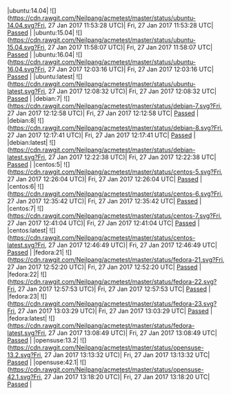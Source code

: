 |ubuntu:14.04| ![](https://cdn.rawgit.com/Neilpang/acmetest/master/status/ubuntu-14.04.svg?Fri, 27 Jan 2017 11:53:28 UTC)| Fri, 27 Jan 2017 11:53:28 UTC| [Passed](https://github.com/Neilpang/acmetest/blob/master/logs/ubuntu-14.04.out) |
|ubuntu:15.04| ![](https://cdn.rawgit.com/Neilpang/acmetest/master/status/ubuntu-15.04.svg?Fri, 27 Jan 2017 11:58:07 UTC)| Fri, 27 Jan 2017 11:58:07 UTC| [Passed](https://github.com/Neilpang/acmetest/blob/master/logs/ubuntu-15.04.out) |
|ubuntu:16.04| ![](https://cdn.rawgit.com/Neilpang/acmetest/master/status/ubuntu-16.04.svg?Fri, 27 Jan 2017 12:03:16 UTC)| Fri, 27 Jan 2017 12:03:16 UTC| [Passed](https://github.com/Neilpang/acmetest/blob/master/logs/ubuntu-16.04.out) |
|ubuntu:latest| ![](https://cdn.rawgit.com/Neilpang/acmetest/master/status/ubuntu-latest.svg?Fri, 27 Jan 2017 12:08:32 UTC)| Fri, 27 Jan 2017 12:08:32 UTC| [Passed](https://github.com/Neilpang/acmetest/blob/master/logs/ubuntu-latest.out) |
|debian:7| ![](https://cdn.rawgit.com/Neilpang/acmetest/master/status/debian-7.svg?Fri, 27 Jan 2017 12:12:58 UTC)| Fri, 27 Jan 2017 12:12:58 UTC| [Passed](https://github.com/Neilpang/acmetest/blob/master/logs/debian-7.out) |
|debian:8| ![](https://cdn.rawgit.com/Neilpang/acmetest/master/status/debian-8.svg?Fri, 27 Jan 2017 12:17:41 UTC)| Fri, 27 Jan 2017 12:17:41 UTC| [Passed](https://github.com/Neilpang/acmetest/blob/master/logs/debian-8.out) |
|debian:latest| ![](https://cdn.rawgit.com/Neilpang/acmetest/master/status/debian-latest.svg?Fri, 27 Jan 2017 12:22:38 UTC)| Fri, 27 Jan 2017 12:22:38 UTC| [Passed](https://github.com/Neilpang/acmetest/blob/master/logs/debian-latest.out) |
|centos:5| ![](https://cdn.rawgit.com/Neilpang/acmetest/master/status/centos-5.svg?Fri, 27 Jan 2017 12:26:04 UTC)| Fri, 27 Jan 2017 12:26:04 UTC| [Passed](https://github.com/Neilpang/acmetest/blob/master/logs/centos-5.out) |
|centos:6| ![](https://cdn.rawgit.com/Neilpang/acmetest/master/status/centos-6.svg?Fri, 27 Jan 2017 12:35:42 UTC)| Fri, 27 Jan 2017 12:35:42 UTC| [Passed](https://github.com/Neilpang/acmetest/blob/master/logs/centos-6.out) |
|centos:7| ![](https://cdn.rawgit.com/Neilpang/acmetest/master/status/centos-7.svg?Fri, 27 Jan 2017 12:41:04 UTC)| Fri, 27 Jan 2017 12:41:04 UTC| [Passed](https://github.com/Neilpang/acmetest/blob/master/logs/centos-7.out) |
|centos:latest| ![](https://cdn.rawgit.com/Neilpang/acmetest/master/status/centos-latest.svg?Fri, 27 Jan 2017 12:46:49 UTC)| Fri, 27 Jan 2017 12:46:49 UTC| [Passed](https://github.com/Neilpang/acmetest/blob/master/logs/centos-latest.out) |
|fedora:21| ![](https://cdn.rawgit.com/Neilpang/acmetest/master/status/fedora-21.svg?Fri, 27 Jan 2017 12:52:20 UTC)| Fri, 27 Jan 2017 12:52:20 UTC| [Passed](https://github.com/Neilpang/acmetest/blob/master/logs/fedora-21.out) |
|fedora:22| ![](https://cdn.rawgit.com/Neilpang/acmetest/master/status/fedora-22.svg?Fri, 27 Jan 2017 12:57:53 UTC)| Fri, 27 Jan 2017 12:57:53 UTC| [Passed](https://github.com/Neilpang/acmetest/blob/master/logs/fedora-22.out) |
|fedora:23| ![](https://cdn.rawgit.com/Neilpang/acmetest/master/status/fedora-23.svg?Fri, 27 Jan 2017 13:03:29 UTC)| Fri, 27 Jan 2017 13:03:29 UTC| [Passed](https://github.com/Neilpang/acmetest/blob/master/logs/fedora-23.out) |
|fedora:latest| ![](https://cdn.rawgit.com/Neilpang/acmetest/master/status/fedora-latest.svg?Fri, 27 Jan 2017 13:08:49 UTC)| Fri, 27 Jan 2017 13:08:49 UTC| [Passed](https://github.com/Neilpang/acmetest/blob/master/logs/fedora-latest.out) |
|opensuse:13.2| ![](https://cdn.rawgit.com/Neilpang/acmetest/master/status/opensuse-13.2.svg?Fri, 27 Jan 2017 13:13:32 UTC)| Fri, 27 Jan 2017 13:13:32 UTC| [Passed](https://github.com/Neilpang/acmetest/blob/master/logs/opensuse-13.2.out) |
|opensuse:42.1| ![](https://cdn.rawgit.com/Neilpang/acmetest/master/status/opensuse-42.1.svg?Fri, 27 Jan 2017 13:18:20 UTC)| Fri, 27 Jan 2017 13:18:20 UTC| [Passed](https://github.com/Neilpang/acmetest/blob/master/logs/opensuse-42.1.out) |
